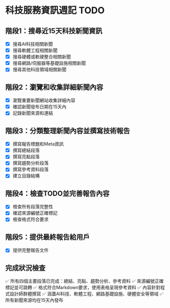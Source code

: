 # 科技服務資訊週記 TODO

## 階段1：搜尋近15天科技新聞資訊
- [x] 搜尋AI科技相關新聞
- [x] 搜尋軟體工程相關新聞
- [x] 搜尋硬體或軟硬整合相關新聞
- [x] 搜尋網路/伺服器等基礎設施相關新聞
- [x] 搜尋其他科技領域相關新聞

## 階段2：瀏覽和收集詳細新聞內容
- [x] 瀏覽重要新聞網站收集詳細內容
- [x] 確認新聞發布日期在15天內
- [x] 記錄新聞來源和連結

## 階段3：分類整理新聞內容並撰寫技術報告
- [x] 撰寫報告標題和Meta資訊
- [x] 撰寫總結段落
- [x] 撰寫亮點段落
- [x] 撰寫趨勢分析段落
- [x] 撰寫參考資料段落
- [x] 建立目錄結構

## 階段4：檢查TODO並完善報告內容
- [x] 檢查所有段落完整性
- [x] 確認來源編號正確標記
- [x] 檢查格式符合要求

## 階段5：提供最終報告給用戶
- [x] 提供完整報告文件

## 完成狀況檢查
✅ 所有四個主要段落已完成：總結、亮點、趨勢分析、參考資料
✅ 來源編號正確標記並可跳轉
✅ 格式符合Markdown要求，使用表格呈現參考資料
✅ 內容針對程式設計師群體撰寫
✅ 涵蓋AI科技、軟體工程、網路基礎設施、硬體安全等領域
✅ 所有新聞來源均在15天內發布

